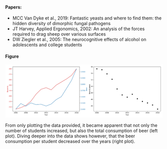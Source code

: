 #### Papers: 

- MCC Van Dyke et al., 2019: Fantastic yeasts and where to find them: the hidden diversity of dimorphic fungal pathogens
- JT Harvey, Applied Ergonomics, 2002: An analysis of the forces required to drag sheep over various surfaces
- DW Ziegler et al., 2005: The neurocognitive effects of alcohol on adolescents and college students

#### Figure

![alt text](https://github.com/beaufurnee/CS_Assignment/blob/master/studentconsumption.png "Student beer consumption 2006-2018")

From only plotting the data provided, it became apparent that not only the number of students increased, but also the total consumption of beer (left plot). Diving deeper into the data shows however, that the beer consumption per student decreased over the years (right plot).
